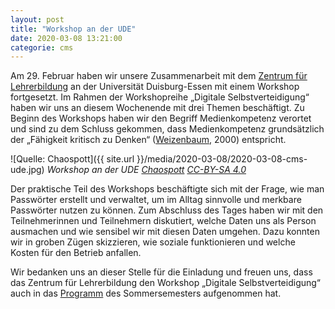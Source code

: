```yaml
---
layout: post
title: "Workshop an der UDE"
date: 2020-03-08 13:21:00
categorie: cms
---
```

Am 29. Februar haben wir unsere Zusammenarbeit mit dem [Zentrum für Lehrerbildung](https://zlb.uni-due.de/) an der Universität Duisburg-Essen mit einem Workshop fortgesetzt. Im Rahmen der Workshopreihe „Digitale Selbstverteidigung“ haben wir uns an diesem Wochenende mit drei Themen beschäftigt. Zu Beginn des Workshops haben wir den Begriff Medienkompetenz verortet und sind zu dem Schluss gekommen, dass Medienkompetenz grundsätzlich der „Fähigkeit kritisch zu Denken“ ([Weizenbaum](https://de.wikipedia.org/wiki/Joseph_Weizenbaum), 2000) entspricht.

![Quelle: Chaospott]({{ site.url }}/media/2020-03-08/2020-03-08-cms-ude.jpg)
*Workshop an der UDE [Chaospott](https://chaospott.de) [CC-BY-SA 4.0](https://creativecommons.org/licenses/by-sa/4.0/)*

Der praktische Teil des Workshops beschäftigte sich mit der Frage, wie man Passwörter erstellt und verwaltet, um im Alltag sinnvolle und merkbare Passwörter nutzen zu können. Zum Abschluss des Tages haben wir mit den Teilnehmerinnen und Teilnehmern diskutiert, welche Daten uns als Person ausmachen und wie sensibel wir mit diesen Daten umgehen. Dazu konnten wir in groben Zügen skizzieren, wie soziale funktionieren und welche Kosten für den Betrieb anfallen.

Wir bedanken uns an dieser Stelle für die Einladung und freuen uns, dass das Zentrum für Lehrerbildung den Workshop „Digitale Selbstverteidigung“ auch in das [Programm](https://zlb.uni-due.de/buat/) des Sommersemesters aufgenommen hat.
